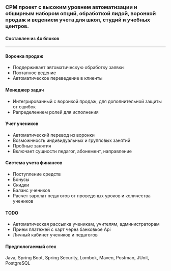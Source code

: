 ### СРМ проект с высоким уровнем автоматизации и обширным набором опций, обработкой лидой, воронкой продаж и ведением учета для  школ, студий и учебных центров.

#### Составлен из 4х блоков

---

#### Воронка продаж
- Поддерживает автоматическую обработку заявки
- Поэтапное ведение
- Автоматическое переведение в клиенты

#### Менеджер задач
- Интегрированный с воронкой продаж, для дополнительной защиты от ошибок
- Рапределением ролей для исполнения

#### Учет учеников
- Автоматический перевод из воронки
- Возможнность индивидуальных и групповых занятий
- Пробные занятия
- Включает сущности педагог, абонемент, направление

#### Система учета финансов
- Поступление средств
- Бонусы
- Скидки
- Баланс учеников
- Расчет зарплат педагогов от проведеных уроков и количества учеников

#### TODO 
- Автоматическая рассылка ученикам, учителям, администраторам 
- Прием платежей с карт через банковкое Api
- Личный кабинет учеников и педагогов


#### Предпологаемый стек 
Java, Spring Boot, Spring Security, Lombok, Maven, Postman, JUnit, PostgreSQL
